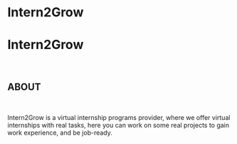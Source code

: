 # Intern2Grow
<h1>Intern2Grow</h1> <br>
<h2>ABOUT</h2><br>
<p>
  Intern2Grow is a virtual internship programs provider, where we offer virtual internships with real tasks, here you can work on some real projects to gain work experience, and be job-ready.
</p>
